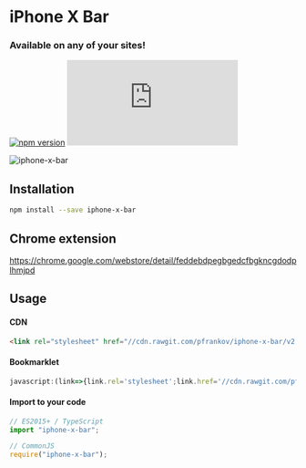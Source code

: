 # iPhone X Bar
### Available on any of your sites!
[![npm version](https://badge.fury.io/js/iphone-x-bar.svg)](https://www.npmjs.com/package/iphone-x-bar)
![](http://img.badgesize.io/pfrankov/iphone-x-bar/master/iphone-x-bar.css)


![iphone-x-bar](https://user-images.githubusercontent.com/584632/30524768-466deb06-9c02-11e7-86f0-dcfe9ca49eeb.gif)

## Installation
```bash
npm install --save iphone-x-bar
``` 

## Chrome extension
https://chrome.google.com/webstore/detail/feddebdpegbgedcfbgkncgdodplhmjpd

## Usage

#### CDN
```html
<link rel="stylesheet" href="//cdn.rawgit.com/pfrankov/iphone-x-bar/v2.1.0/iphone-x-bar.css"/>
```

#### Bookmarklet
```js
javascript:(link=>{link.rel='stylesheet';link.href='//cdn.rawgit.com/pfrankov/iphone-x-bar/v2.1.0/iphone-x-bar.css';document.body.appendChild(link)})(document.createElement('link'))
```

#### Import to your code
```javascript
// ES2015+ / TypeScript
import "iphone-x-bar";

// CommonJS
require("iphone-x-bar");
``` 